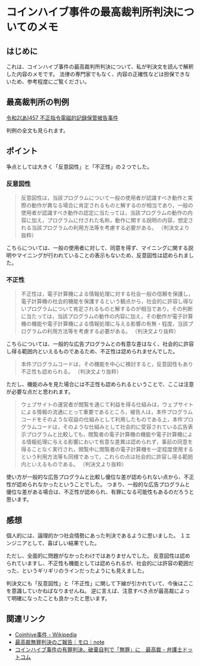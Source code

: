 # コインハイブ事件の最高裁判所判決についてのメモ

## はじめに

これは、コインハイブ事件の最高裁判所判決について、私が判決文を読んで解釈した内容のメモです。
法律の専門家でもなく、内容の正確性などは担保できないため、参考程度にご覧ください。

## 最高裁判所の判例

[令和2(あ)457 不正指令電磁的記録保管被告事件](https://www.courts.go.jp/app/hanrei_jp/detail2?id=90869)

判例の全文も見られます。

## ポイント

争点としては大きく「反意図性」と「不正性」の２つでした。

### 反意図性

> 反意図性は，当該プログラムについて一般の使用者が認識すべき動作と実際の動作が異なる場合に肯定されるものと解するのが相当であり，一般の使用者が認識すべき動作の認定に当たっては，当該プログラムの動作の内容に加え，プログラムに付された名称，動作に関する説明の内容，想定される当該プログラムの利用方法等を考慮する必要がある。
> （判決文より抜粋）

こちらについては、一般の使用者に対して、同意を得ず、マイニングに関する説明やマイニングが行われていることの表示もないため、反意図性は認められました。

### 不正性

> 不正性は，電子計算機による情報処理に対する社会一般の信頼を保護し，電子計算機の社会的機能を保護するという観点から，社会的に許容し得ないプログラムについて肯定されるものと解するのが相当であり，その判断に当たっては，当該プログラムの動作の内容に加え，その動作が電子計算機の機能や電子計算機による情報処理に与える影響の有無・程度，当該プログラムの利用方法等を考慮する必要がある。
> （判決文より抜粋）

こちらについては、一般的な広告プログラムとの有意な差はなく、社会的に許容し得る範囲内といえるものであるため、不正性は認められませんでした。

> 本件プログラムコードは，その機能を中心に検討すると，反意図性もあり不正性も認められる。
> （判決文より抜粋）

ただし、機能のみを見た場合には不正性も認められるということで、ここは注意が必要な点だと思われます。

> ウェブサイトの運営者が閲覧を通じて利益を得る仕組みは，ウェブサイトによる情報の流通にとって重要であるところ，被告人は，本件プログラムコードをそのような収益の仕組みとして利用したものである上，本件プログラムコードは，そのような仕組みとして社会的に受容されている広告表示プログラムと比較しても，閲覧者の電子計算機の機能や電子計算機による情報処理に与える影響において有意な差異は認められず，事前の同意を得ることなく実行され，閲覧中に閲覧者の電子計算機を一定程度使用するという利用方法等も同様であって，これらの点は社会的に許容し得る範囲内といえるものである。
> （判決文より抜粋）

使い方が一般的な広告プログラムと比較し優位な差が認められない点から、不正性が認められなかったということでした。
つまり、一般的な広告プログラムと優位な差がある場合は、不正性が認められ、有罪になる可能性もあるのだろうと思います。

## 感想

個人的には、論理的かつ社会情勢にあった判決であるように思いました。
１エンジニアとして、喜ばしい結果でした。

ただし、全面的に問題がなかったわけではありませんでした。
反意図性は認められていますし、不正性も機能としては認められるが、社会的には許容の範囲だった、というギリギリのラインだったようにも見えました。

判決文にも「反意図性」と「不正性」に関して下線が引かれていて、今後はここを意識していかねばなりませんね。
逆に言えば、注意すべき点が最高裁によって明確になったことも良かったと思います。

## 関連リンク

- [Coinhive事件 - Wikipedia](https://ja.wikipedia.org/wiki/Coinhive%E4%BA%8B%E4%BB%B6)
- [最高裁無罪判決のご報告｜モロ｜note](https://note.com/morois/n/n04022db1f76c)
- [コインハイブ事件の有罪判決、破棄自判で「無罪」に　最高裁 - 弁護士ドットコム](https://www.bengo4.com/c_1009/n_14033/)
